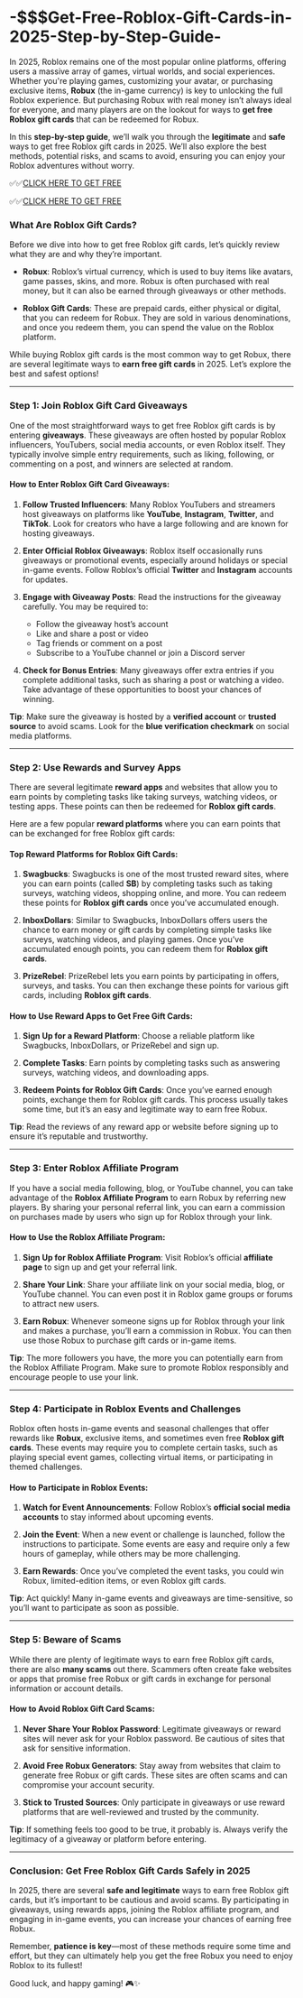 # -$$$Get-Free-Roblox-Gift-Cards-in-2025-Step-by-Step-Guide-


In 2025, Roblox remains one of the most popular online platforms, offering users a massive array of games, virtual worlds, and social experiences. Whether you're playing games, customizing your avatar, or purchasing exclusive items, **Robux** (the in-game currency) is key to unlocking the full Roblox experience. But purchasing Robux with real money isn’t always ideal for everyone, and many players are on the lookout for ways to **get free Roblox gift cards** that can be redeemed for Robux.

In this **step-by-step guide**, we’ll walk you through the **legitimate** and **safe** ways to get free Roblox gift cards in 2025. We’ll also explore the best methods, potential risks, and scams to avoid, ensuring you can enjoy your Roblox adventures without worry.

✅✅[CLICK HERE TO GET FREE](https://tinyurl.com/ycy7cnvj)

✅✅[CLICK HERE TO GET FREE](https://tinyurl.com/ycy7cnvj)

### **What Are Roblox Gift Cards?**

Before we dive into how to get free Roblox gift cards, let’s quickly review what they are and why they’re important.

- **Robux**: Roblox’s virtual currency, which is used to buy items like avatars, game passes, skins, and more. Robux is often purchased with real money, but it can also be earned through giveaways or other methods.
  
- **Roblox Gift Cards**: These are prepaid cards, either physical or digital, that you can redeem for Robux. They are sold in various denominations, and once you redeem them, you can spend the value on the Roblox platform.

While buying Roblox gift cards is the most common way to get Robux, there are several legitimate ways to **earn free gift cards** in 2025. Let’s explore the best and safest options!

---

### **Step 1: Join Roblox Gift Card Giveaways**

One of the most straightforward ways to get free Roblox gift cards is by entering **giveaways**. These giveaways are often hosted by popular Roblox influencers, YouTubers, social media accounts, or even Roblox itself. They typically involve simple entry requirements, such as liking, following, or commenting on a post, and winners are selected at random.

#### **How to Enter Roblox Gift Card Giveaways:**
1. **Follow Trusted Influencers**: Many Roblox YouTubers and streamers host giveaways on platforms like **YouTube**, **Instagram**, **Twitter**, and **TikTok**. Look for creators who have a large following and are known for hosting giveaways.
  
2. **Enter Official Roblox Giveaways**: Roblox itself occasionally runs giveaways or promotional events, especially around holidays or special in-game events. Follow Roblox’s official **Twitter** and **Instagram** accounts for updates.

3. **Engage with Giveaway Posts**: Read the instructions for the giveaway carefully. You may be required to:
   - Follow the giveaway host’s account
   - Like and share a post or video
   - Tag friends or comment on a post
   - Subscribe to a YouTube channel or join a Discord server

4. **Check for Bonus Entries**: Many giveaways offer extra entries if you complete additional tasks, such as sharing a post or watching a video. Take advantage of these opportunities to boost your chances of winning.

**Tip**: Make sure the giveaway is hosted by a **verified account** or **trusted source** to avoid scams. Look for the **blue verification checkmark** on social media platforms.

---

### **Step 2: Use Rewards and Survey Apps**

There are several legitimate **reward apps** and websites that allow you to earn points by completing tasks like taking surveys, watching videos, or testing apps. These points can then be redeemed for **Roblox gift cards**.

Here are a few popular **reward platforms** where you can earn points that can be exchanged for free Roblox gift cards:

#### **Top Reward Platforms for Roblox Gift Cards:**
1. **Swagbucks**: Swagbucks is one of the most trusted reward sites, where you can earn points (called **SB**) by completing tasks such as taking surveys, watching videos, shopping online, and more. You can redeem these points for **Roblox gift cards** once you’ve accumulated enough.

2. **InboxDollars**: Similar to Swagbucks, InboxDollars offers users the chance to earn money or gift cards by completing simple tasks like surveys, watching videos, and playing games. Once you’ve accumulated enough points, you can redeem them for **Roblox gift cards**.

3. **PrizeRebel**: PrizeRebel lets you earn points by participating in offers, surveys, and tasks. You can then exchange these points for various gift cards, including **Roblox gift cards**.

#### **How to Use Reward Apps to Get Free Gift Cards:**
1. **Sign Up for a Reward Platform**: Choose a reliable platform like Swagbucks, InboxDollars, or PrizeRebel and sign up.
  
2. **Complete Tasks**: Earn points by completing tasks such as answering surveys, watching videos, and downloading apps.
  
3. **Redeem Points for Roblox Gift Cards**: Once you’ve earned enough points, exchange them for Roblox gift cards. This process usually takes some time, but it’s an easy and legitimate way to earn free Robux.

**Tip**: Read the reviews of any reward app or website before signing up to ensure it’s reputable and trustworthy.

---

### **Step 3: Enter Roblox Affiliate Program**

If you have a social media following, blog, or YouTube channel, you can take advantage of the **Roblox Affiliate Program** to earn Robux by referring new players. By sharing your personal referral link, you can earn a commission on purchases made by users who sign up for Roblox through your link.

#### **How to Use the Roblox Affiliate Program:**
1. **Sign Up for Roblox Affiliate Program**: Visit Roblox’s official **affiliate page** to sign up and get your referral link.
  
2. **Share Your Link**: Share your affiliate link on your social media, blog, or YouTube channel. You can even post it in Roblox game groups or forums to attract new users.

3. **Earn Robux**: Whenever someone signs up for Roblox through your link and makes a purchase, you’ll earn a commission in Robux. You can then use those Robux to purchase gift cards or in-game items.

**Tip**: The more followers you have, the more you can potentially earn from the Roblox Affiliate Program. Make sure to promote Roblox responsibly and encourage people to use your link.

---

### **Step 4: Participate in Roblox Events and Challenges**

Roblox often hosts in-game events and seasonal challenges that offer rewards like **Robux**, exclusive items, and sometimes even free **Roblox gift cards**. These events may require you to complete certain tasks, such as playing special event games, collecting virtual items, or participating in themed challenges.

#### **How to Participate in Roblox Events:**
1. **Watch for Event Announcements**: Follow Roblox’s **official social media accounts** to stay informed about upcoming events.
  
2. **Join the Event**: When a new event or challenge is launched, follow the instructions to participate. Some events are easy and require only a few hours of gameplay, while others may be more challenging.

3. **Earn Rewards**: Once you’ve completed the event tasks, you could win Robux, limited-edition items, or even Roblox gift cards.

**Tip**: Act quickly! Many in-game events and giveaways are time-sensitive, so you’ll want to participate as soon as possible.

---

### **Step 5: Beware of Scams**

While there are plenty of legitimate ways to earn free Roblox gift cards, there are also **many scams** out there. Scammers often create fake websites or apps that promise free Robux or gift cards in exchange for personal information or account details.

#### **How to Avoid Roblox Gift Card Scams:**
1. **Never Share Your Roblox Password**: Legitimate giveaways or reward sites will never ask for your Roblox password. Be cautious of sites that ask for sensitive information.

2. **Avoid Free Robux Generators**: Stay away from websites that claim to generate free Robux or gift cards. These sites are often scams and can compromise your account security.

3. **Stick to Trusted Sources**: Only participate in giveaways or use reward platforms that are well-reviewed and trusted by the community.

**Tip**: If something feels too good to be true, it probably is. Always verify the legitimacy of a giveaway or platform before entering.

---

### **Conclusion: Get Free Roblox Gift Cards Safely in 2025**

In 2025, there are several **safe and legitimate** ways to earn free Roblox gift cards, but it’s important to be cautious and avoid scams. By participating in giveaways, using rewards apps, joining the Roblox affiliate program, and engaging in in-game events, you can increase your chances of earning free Robux. 

Remember, **patience is key**—most of these methods require some time and effort, but they can ultimately help you get the free Robux you need to enjoy Roblox to its fullest!

Good luck, and happy gaming! 🎮✨
